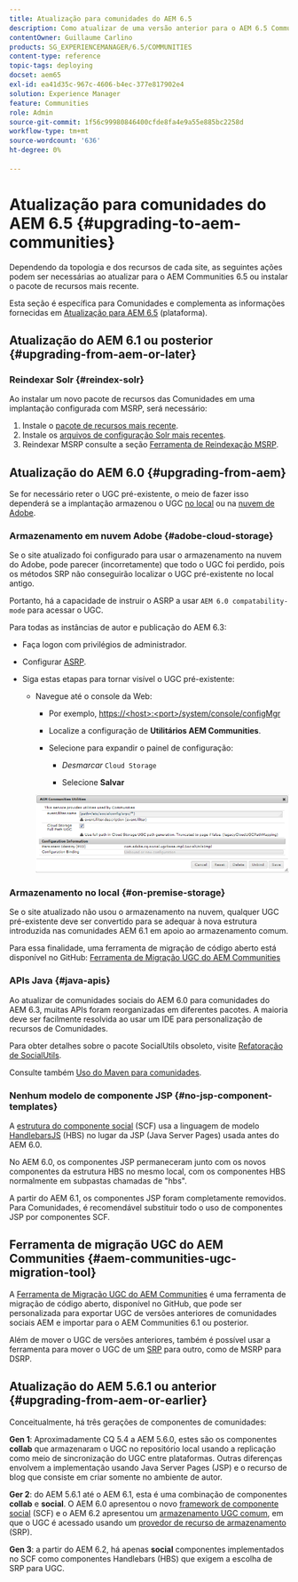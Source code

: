 ```yaml
---
title: Atualização para comunidades do AEM 6.5
description: Como atualizar de uma versão anterior para o AEM 6.5 Communities
contentOwner: Guillaume Carlino
products: SG_EXPERIENCEMANAGER/6.5/COMMUNITIES
content-type: reference
topic-tags: deploying
docset: aem65
exl-id: ea41d35c-967c-4606-b4ec-377e817902e4
solution: Experience Manager
feature: Communities
role: Admin
source-git-commit: 1f56c99980846400cfde8fa4e9a55e885bc2258d
workflow-type: tm+mt
source-wordcount: '636'
ht-degree: 0%

---
```


# Atualização para comunidades do AEM 6.5 {#upgrading-to-aem-communities}

Dependendo da topologia e dos recursos de cada site, as seguintes ações podem ser necessárias ao atualizar para o AEM Communities 6.5 ou instalar o pacote de recursos mais recente.

Esta seção é específica para Comunidades e complementa as informações fornecidas em [Atualização para AEM 6.5](/help/sites-deploying/upgrade.md) (plataforma).

## Atualização do AEM 6.1 ou posterior {#upgrading-from-aem-or-later}

### Reindexar Solr {#reindex-solr}

Ao instalar um novo pacote de recursos das Comunidades em uma implantação configurada com MSRP, será necessário:

1. Instale o [pacote de recursos mais recente](/help/communities/deploy-communities.md#latestfeaturepack).
1. Instale os [arquivos de configuração Solr mais recentes](/help/communities/msrp.md#upgrading).
1. Reindexar MSRP
consulte a seção [Ferramenta de Reindexação MSRP](/help/communities/msrp.md#msrp-reindex-tool).

## Atualização do AEM 6.0 {#upgrading-from-aem}

Se for necessário reter o UGC pré-existente, o meio de fazer isso dependerá se a implantação armazenou o UGC [no local](#on-premise-storage) ou na [nuvem de Adobe](#adobe-cloud-storage).

### Armazenamento em nuvem Adobe {#adobe-cloud-storage}

Se o site atualizado foi configurado para usar o armazenamento na nuvem do Adobe, pode parecer (incorretamente) que todo o UGC foi perdido, pois os métodos SRP não conseguirão localizar o UGC pré-existente no local antigo.

Portanto, há a capacidade de instruir o ASRP a usar `AEM 6.0 compatability-mode` para acessar o UGC.

Para todas as instâncias de autor e publicação do AEM 6.3:

* Faça logon com privilégios de administrador.
* Configurar [ASRP](/help/communities/asrp.md).
* Siga estas etapas para tornar visível o UGC pré-existente:

   * Navegue até o console da Web:

      * Por exemplo, [https://&lt;host>:&lt;port>/system/console/configMgr](https://localhost:4502/system/console/configMgr)

      * Localize a configuração de **Utilitários AEM Communities**.
      * Selecione para expandir o painel de configuração:

         * *Desmarcar* `Cloud Storage`

         * Selecione **Salvar**

     ![utilitários](assets/utilities.png)

### Armazenamento no local {#on-premise-storage}

Se o site atualizado não usou o armazenamento na nuvem, qualquer UGC pré-existente deve ser convertido para se adequar à nova estrutura introduzida nas comunidades AEM 6.1 em apoio ao armazenamento comum.

Para essa finalidade, uma ferramenta de migração de código aberto está disponível no GitHub:
[Ferramenta de Migração UGC do AEM Communities](https://github.com/Adobe-Marketing-Cloud/communities-ugc-migration)

### APIs Java {#java-apis}

Ao atualizar de comunidades sociais do AEM 6.0 para comunidades do AEM 6.3, muitas APIs foram reorganizadas em diferentes pacotes. A maioria deve ser facilmente resolvida ao usar um IDE para personalização de recursos de Comunidades.

Para obter detalhes sobre o pacote SocialUtils obsoleto, visite [Refatoração de SocialUtils](/help/communities/socialutils.md).

Consulte também [Uso do Maven para comunidades](/help/communities/maven.md).

### Nenhum modelo de componente JSP {#no-jsp-component-templates}

A [estrutura do componente social](/help/communities/scf.md) (SCF) usa a linguagem de modelo [HandlebarsJS](https://handlebarsjs.com/) (HBS) no lugar da JSP (Java Server Pages) usada antes do AEM 6.0.

No AEM 6.0, os componentes JSP permaneceram junto com os novos componentes da estrutura HBS no mesmo local, com os componentes HBS normalmente em subpastas chamadas de &quot;hbs&quot;.

A partir do AEM 6.1, os componentes JSP foram completamente removidos. Para Comunidades, é recomendável substituir todo o uso de componentes JSP por componentes SCF.

## Ferramenta de migração UGC do AEM Communities {#aem-communities-ugc-migration-tool}

A [Ferramenta de Migração UGC do AEM Communities](https://github.com/Adobe-Marketing-Cloud/communities-ugc-migration) é uma ferramenta de migração de código aberto, disponível no GitHub, que pode ser personalizada para exportar UGC de versões anteriores de comunidades sociais AEM e importar para o AEM Communities 6.1 ou posterior.

Além de mover o UGC de versões anteriores, também é possível usar a ferramenta para mover o UGC de um [SRP](/help/communities/working-with-srp.md) para outro, como de MSRP para DSRP.

## Atualização do AEM 5.6.1 ou anterior {#upgrading-from-aem-or-earlier}

Conceitualmente, há três gerações de componentes de comunidades:

**Gen 1**: Aproximadamente CQ 5.4 a AEM 5.6.0, estes são os componentes **collab** que armazenaram o UGC no repositório local usando a replicação como meio de sincronização do UGC entre plataformas. Outras diferenças envolvem a implementação usando Java Server Pages (JSP) e o recurso de blog que consiste em criar somente no ambiente de autor.

**Ger 2**: do AEM 5.6.1 até o AEM 6.1, esta é uma combinação de componentes **collab** e **social**. O AEM 6.0 apresentou o novo [framework de componente social](/help/communities/scf.md) (SCF) e o AEM 6.2 apresentou um [armazenamento UGC comum](/help/communities/working-with-srp.md), em que o UGC é acessado usando um [provedor de recurso de armazenamento](/help/communities/srp.md) (SRP).

**Gen 3**: a partir do AEM 6.2, há apenas **social** componentes implementados no SCF como componentes Handlebars (HBS) que exigem a escolha de SRP para UGC.
